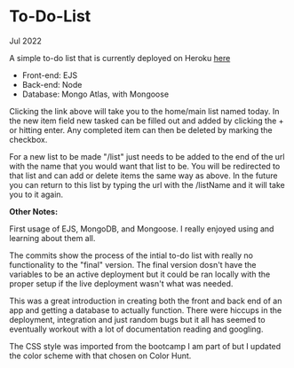 # To-Do-List

Jul 2022

A simple to-do list that is currently deployed on Heroku [here](https://serene-shore-54412.herokuapp.com)

- Front-end: EJS
- Back-end: Node
- Database: Mongo Atlas, with Mongoose

Clicking the link above will take you to the home/main list named today. In the new item field new tasked can be filled out and added by clicking the + or hitting enter. Any completed item can then be deleted by marking the checkbox.

For a new list to be made "/list" just needs to be added to the end of the url with the name that you would want that list to be. You will be redirected to that list and can add or delete items the same way as above. In the future you can return to this list by typing the url with the /listName and it will take you to it again.


**Other Notes:**

First usage of EJS, MongoDB, and Mongoose. I really enjoyed using and learning about them all. 

The commits show the process of the intial to-do list with really no functionality to the "final" version. The final version dosn't have the variables to be an active deployment but it could be ran locally with the proper setup if the live deployment wasn't what was needed.

This was a great introduction in creating both the front and back end of an app and getting a database to actually function. There were hiccups in the deployment, integration and just random bugs but it all has seemed to eventually workout with a lot of documentation reading and googling.

The CSS style was imported from the bootcamp I am part of but I updated the color scheme with that chosen on Color Hunt.
